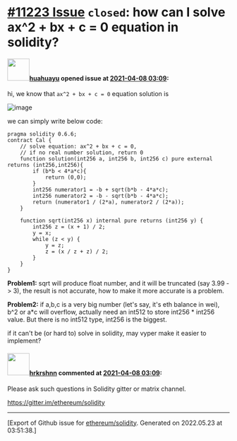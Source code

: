 # [\#11223 Issue](https://github.com/ethereum/solidity/issues/11223) `closed`: how can I solve ax^2 + bx + c = 0 equation in solidity?

#### <img src="https://avatars.githubusercontent.com/u/1725060?v=4" width="50">[huahuayu](https://github.com/huahuayu) opened issue at [2021-04-08 03:09](https://github.com/ethereum/solidity/issues/11223):

hi, we know that `ax^2 + bx + c = 0` equation solution is 

![image](https://user-images.githubusercontent.com/1725060/113962223-d4861380-9859-11eb-80bd-6868692186c6.png)

we can simply write below code: 

```sol
pragma solidity 0.6.6;
contract Cal {
    // solve equation: ax^2 + bx + c = 0, 
    // if no real number solution, return 0
    function solution(int256 a, int256 b, int256 c) pure external returns (int256,int256){
        if (b*b < 4*a*c){
            return (0,0);
        }
        int256 numerator1 = -b + sqrt(b*b - 4*a*c);
        int256 numerator2 = -b - sqrt(b*b - 4*a*c);
        return (numerator1 / (2*a), numerator2 / (2*a));
    }
    
    function sqrt(int256 x) internal pure returns (int256 y) {
        int256 z = (x + 1) / 2;
        y = x;
        while (z < y) {
            y = z;
            z = (x / z + z) / 2;
        }
    }
}
```

**Problem1:** sqrt will produce float number, and it will be truncated (say 3.99 -> 3), the result is not accurate, how to make it more accurate is a problem.

**Problem2:** if a,b,c is a very big number (let's say, it's eth balance in wei), b^2 or a*c will overflow, actually need an int512 to store int256 * int256 value. But there is no int512 type, int256 is the biggest.

if it can't be (or hard to) solve in solidity, may vyper make it easier to implement?

#### <img src="https://avatars.githubusercontent.com/u/13174375?u=52d702cb6bec53b561afa293cf9cd53ef7a63924&v=4" width="50">[hrkrshnn](https://github.com/hrkrshnn) commented at [2021-04-08 03:09](https://github.com/ethereum/solidity/issues/11223#issuecomment-815495440):

Please ask such questions in Solidity gitter or matrix channel.

https://gitter.im/ethereum/solidity


-------------------------------------------------------------------------------



[Export of Github issue for [ethereum/solidity](https://github.com/ethereum/solidity). Generated on 2022.05.23 at 03:51:38.]
